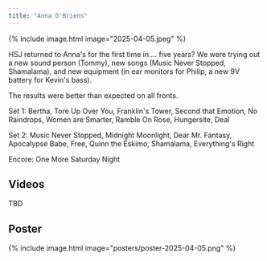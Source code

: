 ```yaml
---
title: "Anna O'Briens"
---
```


{% include image.html image="2025-04-05.jpeg" %}

HSJ returned to Anna's for the first time in.... five years? We were trying out a new sound person (Tommy), new songs (Music Never Stopped, Shamalama), and new equipment (in ear monitors for Philip, a new 9V battery for Kevin's bass).

The results were better than expected on all fronts. 

Set 1: Bertha, Tore Up Over You, Franklin's Tower, Second that Emotion, No Raindrops, Women are Smarter, Ramble On Rose, Hungersite, Deal

Set 2: Music Never Stopped, Midnight Moonlight, Dear Mr. Fantasy, Apocalypse Babe, Free, Quinn the Eskimo, Shamalama, Everything's Right

Encore: One More Saturday Night

## Videos

TBD

## Poster

{% include image.html image="posters/poster-2025-04-05.png" %}

